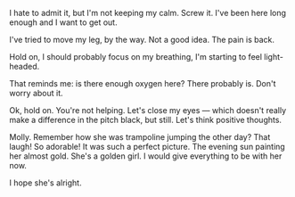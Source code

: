 I hate to admit it, but I'm not keeping my calm. Screw it. I've been here long enough and I want to get out. 

I've tried to move my leg, by the way. Not a good idea. The pain is back. 

Hold on, I should probably focus on my breathing, I'm starting to feel light-headed. 

That reminds me: is there enough oxygen here? There probably is. Don't worry about it.

Ok, hold on. You're not helping. Let's close my eyes — which doesn't really make a difference in the pitch black, but still. Let's think positive thoughts.

Molly. Remember how she was trampoline jumping the other day? That laugh! So adorable! It was such a perfect picture. The evening sun painting her almost gold. She's a golden girl. I would give everything to be with her now.

I hope she's alright. 